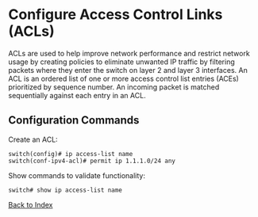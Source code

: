 # Configure Access Control Links (ACLs)

ACLs are used to help improve network performance and restrict network usage by creating policies to eliminate
unwanted IP traffic by filtering packets where they enter the switch on layer 2 and layer 3 interfaces.
An ACL is an ordered list of one or more access control list entries (ACEs) prioritized by sequence number.
An incoming packet is matched sequentially against each entry in an ACL.

## Configuration Commands

Create an ACL:

```text
switch(config)# ip access-list name
switch(conf-ipv4-acl)# permit ip 1.1.1.0/24 any
```

Show commands to validate functionality:

```text
switch# show ip access-list name
```

[Back to Index](index.md)
